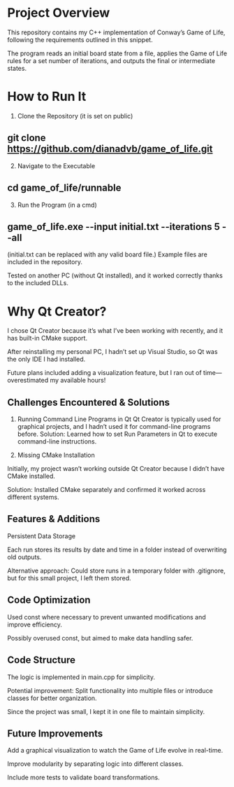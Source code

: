 # Project Overview

This repository contains my C++ implementation of Conway’s Game of Life, following the requirements outlined in this snippet. 

The program reads an initial board state from a file, applies the Game of Life rules for a set number of iterations, and outputs the final or intermediate states.

# How to Run It

1. Clone the Repository (it is set on public)

   
git clone https://github.com/dianadvb/game_of_life.git
---

2. Navigate to the Executable

cd game_of_life/runnable
---

3. Run the Program (in a cmd)

game_of_life.exe --input initial.txt --iterations 5 --all
---

(initial.txt can be replaced with any valid board file.)
Example files are included in the repository.

Tested on another PC (without Qt installed), and it worked correctly thanks to the included DLLs.


# Why Qt Creator?

I chose Qt Creator because it’s what I’ve been working with recently, and it has built-in CMake support.

After reinstalling my personal PC, I hadn’t set up Visual Studio, so Qt was the only IDE I had installed.

Future plans included adding a visualization feature, but I ran out of time—overestimated my available hours!

  ## Challenges Encountered & Solutions

1. Running Command Line Programs in Qt
Qt Creator is typically used for graphical projects, and I hadn’t used it for command-line programs before.
Solution: Learned how to set Run Parameters in Qt to execute command-line instructions.

2. Missing CMake Installation
   
Initially, my project wasn’t working outside Qt Creator because I didn’t have CMake installed.

Solution: Installed CMake separately and confirmed it worked across different systems. 


  ## Features & Additions

Persistent Data Storage

Each run stores its results by date and time in a folder instead of overwriting old outputs.

Alternative approach: Could store runs in a temporary folder with .gitignore, but for this small project, I left them stored.


 ##  Code Optimization

Used const where necessary to prevent unwanted modifications and improve efficiency.

Possibly overused const, but aimed to make data handling safer.


 ## Code Structure

The logic is implemented in main.cpp for simplicity.

Potential improvement: Split functionality into multiple files or introduce classes for better organization.

Since the project was small, I kept it in one file to maintain simplicity.


##  Future Improvements

Add a graphical visualization to watch the Game of Life evolve in real-time.

Improve modularity by separating logic into different classes.

Include more tests to validate board transformations.

